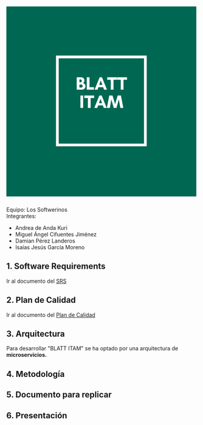 # ![BLATT ITAM](./imagenes/logoSoftwerinos.png)
Equipo: Los Softwerinos    
Integrantes:
- Andrea de Anda Kuri
- Miguel Ángel Cifuentes Jiménez
- Damian Pérez Landeros
- Isaías Jesús García Moreno

## 1. Software Requirements
Ir al documento del [SRS](./Especificacion_De_Requerimientos_del_Sistema.md)

## 2. Plan de Calidad
Ir al documento del [Plan de Calidad](./TestPlan.md)

## 3. Arquitectura
Para desarrollar "BLATT ITAM" se ha optado por una arquitectura de **microservicios.**

## 4. Metodología

## 5. Documento para replicar

## 6. Presentación
